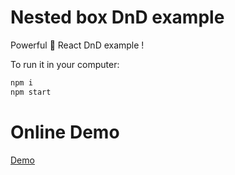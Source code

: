 #  Nested box DnD example

Powerful :star2: React DnD example !

To run it in your computer:

```bash
npm i
npm start
```

#  Online Demo

[Demo](https://ayqy.github.io/dnd/demo/react-dnd/index.html)
